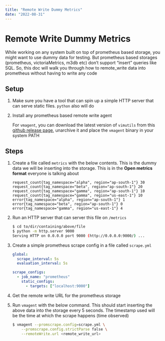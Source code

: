 ```yaml
---
title: "Remote Write Dummy Metrics"
date: "2022-08-31"
---
```


# Remote Write Dummy Metrics

While working on any system built on top of prometheus based storage, you might
want to use dummy data for testing. But prometheus based storages (prometheus,
victoriaMetrics, m3db etc) don’t support “insert” queries like SQL. So, this
doc will walk you through how to remote_write data into prometheus without
having to write any code

## Setup

1. Make sure you have a tool that can spin up a simple HTTP server that can serve static files. `python` also will do
2. Install any prometheus based remote write agent 

   For `vmagent`, you can download the latest version of `vimutils` from this
   [github release page](https://github.com/VictoriaMetrics/VictoriaMetrics/releases),
   unarchive it and place the `vmagent` binary in your system PATH
    

## Steps

1. Create a file called `metrics` with the below contents. This is the dummy data we will be inserting into the storage. This is in the **Open metrics format** everyone is talking about
    
    ```
    request_count{tag_namespace="alpha", region="ap-south-1"} 30
    request_count{tag_namespace="beta", region="ap-south-1"} 20
    request_count{tag_namespace="gamma", region="ap-south-1"} 10
    request_count{tag_namespace="gamma", region="us-east-1"} 10
    error{tag_namespace="alpha", region="ap-south-1"} 1
    error{tag_namespace="beta", region="ap-south-1"} 0
    error{tag_namespace="gamma", region="us-east-1"} 4
    ```
    
2. Run an HTTP server that can server this file on `/metrics`
    
    ```bash
    $ cd to/dir/containing/above/file
    $ python -m http.server 9000
    Serving HTTP on 0.0.0.0 port 9000 (http://0.0.0.0:9000/) ...
    ```
    
3. Create a simple prometheus scrape config in a file called `scrape.yml`
    
    ```yml
    global:
      scrape_interval: 5s
      evaluation_interval: 5s
    
    scrape_configs:
      - job_name: "prometheus"
        static_configs:
          - targets: ["localhost:9000"]
    ```
    
4. Get the remote write URL for the prometheus storage
5. Run `vmagent` with the below command. This should start inserting the above data into the storage every 5 seconds. The timestamp used will be the time at which the scrape happens (time observed)
    
    ```bash
    $ vmagent --promscrape.config=scrape.yml \
    	--promscrape.config.strictParse false \
    	--remoteWrite.url <remote_write_url>
    ```
